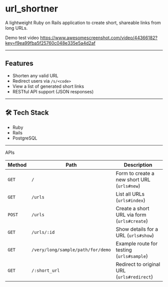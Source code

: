 # url_shortner
A lightweight Ruby on Rails application to create short, shareable links from long URLs.

Demo test video 
https://www.awesomescreenshot.com/video/44366182?key=f9ea99fba5f25760c048e335e5a4d2af


---

## Features
- Shorten any valid URL
- Redirect users via `/s/<code>`
- View a list of generated short links
- RESTful API support (JSON responses)

---

## 🛠 Tech Stack
- Ruby 
- Rails 
- PostgreSQL

---
APIs

| Method | Path                              | Description                                 |
| ------ | --------------------------------- | ------------------------------------------- |
| `GET`  | `/`                               | Form to create a new short URL (`urls#new`) |
| `GET`  | `/urls`                           | List all URLs (`urls#index`)                |
| `POST` | `/urls`                           | Create a short URL via form (`urls#create`) |
| `GET`  | `/urls/:id`                       | Show details for a URL (`urls#show`)        |
| `GET`  | `/very/long/sample/path/for/demo` | Example route for testing (`urls#sample`)   |            
| `GET`  | `/:short_url`                     | Redirect to original URL (`urls#redirect`)  |



